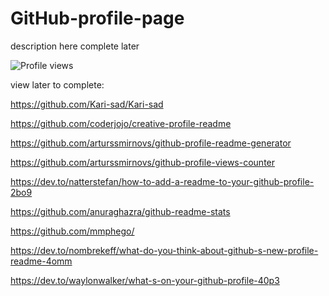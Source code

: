 # GitHub-profile-page
description here complete later


![Profile views](https://gpvc.arturio.dev/BradleyA)

view later to complete:

https://github.com/Kari-sad/Kari-sad

https://github.com/coderjojo/creative-profile-readme

https://github.com/arturssmirnovs/github-profile-readme-generator

https://github.com/arturssmirnovs/github-profile-views-counter

https://dev.to/natterstefan/how-to-add-a-readme-to-your-github-profile-2bo9

https://github.com/anuraghazra/github-readme-stats

https://github.com/mmphego/

https://dev.to/nombrekeff/what-do-you-think-about-github-s-new-profile-readme-4omm

https://dev.to/waylonwalker/what-s-on-your-github-profile-40p3


